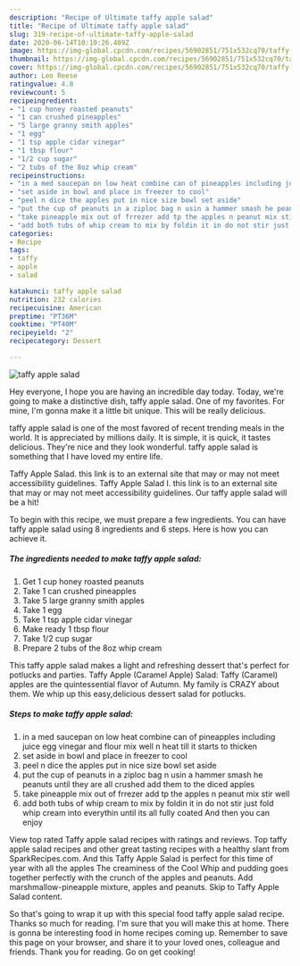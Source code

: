 ```yaml
---
description: "Recipe of Ultimate taffy apple salad"
title: "Recipe of Ultimate taffy apple salad"
slug: 319-recipe-of-ultimate-taffy-apple-salad
date: 2020-06-14T10:10:26.409Z
image: https://img-global.cpcdn.com/recipes/56902851/751x532cq70/taffy-apple-salad-recipe-main-photo.jpg
thumbnail: https://img-global.cpcdn.com/recipes/56902851/751x532cq70/taffy-apple-salad-recipe-main-photo.jpg
cover: https://img-global.cpcdn.com/recipes/56902851/751x532cq70/taffy-apple-salad-recipe-main-photo.jpg
author: Leo Reese
ratingvalue: 4.8
reviewcount: 5
recipeingredient:
- "1 cup honey roasted peanuts"
- "1 can crushed pineapples"
- "5 large granny smith apples"
- "1 egg"
- "1 tsp apple cidar vinegar"
- "1 tbsp flour"
- "1/2 cup sugar"
- "2 tubs of the 8oz whip cream"
recipeinstructions:
- "in a med saucepan on low heat combine can of pineapples including juice egg vinegar and flour mix well n heat till it starts to thicken"
- "set aside in bowl and place in freezer to cool"
- "peel n dice the apples put in nice size bowl set aside"
- "put the cup of peanuts in a ziploc bag n usin a hammer smash he peanuts until they are all crushed add them to the diced apples"
- "take pineapple mix out of frrezer add tp the apples n peanut mix stir well"
- "add both tubs of whip cream to mix by foldin it in do not stir just fold whip cream into everythin until its all fully coated And then you can enjoy"
categories:
- Recipe
tags:
- taffy
- apple
- salad

katakunci: taffy apple salad 
nutrition: 232 calories
recipecuisine: American
preptime: "PT36M"
cooktime: "PT40M"
recipeyield: "2"
recipecategory: Dessert

---
```



![taffy apple salad](https://img-global.cpcdn.com/recipes/56902851/751x532cq70/taffy-apple-salad-recipe-main-photo.jpg)

Hey everyone, I hope you are having an incredible day today. Today, we're going to make a distinctive dish, taffy apple salad. One of my favorites. For mine, I'm gonna make it a little bit unique. This will be really delicious.

taffy apple salad is one of the most favored of recent trending meals in the world. It is appreciated by millions daily. It is simple, it is quick, it tastes delicious. They're nice and they look wonderful. taffy apple salad is something that I have loved my entire life.

Taffy Apple Salad. this link is to an external site that may or may not meet accessibility guidelines. Taffy Apple Salad I. this link is to an external site that may or may not meet accessibility guidelines. Our taffy apple salad will be a hit!


To begin with this recipe, we must prepare a few ingredients. You can have taffy apple salad using 8 ingredients and 6 steps. Here is how you can achieve it.

<!--inarticleads1-->

##### The ingredients needed to make taffy apple salad:

1. Get 1 cup honey roasted peanuts
1. Take 1 can crushed pineapples
1. Take 5 large granny smith apples
1. Take 1 egg
1. Take 1 tsp apple cidar vinegar
1. Make ready 1 tbsp flour
1. Take 1/2 cup sugar
1. Prepare 2 tubs of the 8oz whip cream


This taffy apple salad makes a light and refreshing dessert that&#39;s perfect for potlucks and parties. Taffy Apple (Caramel Apple) Salad: Taffy (Caramel) apples are the quintessential flavor of Autumn. My family is CRAZY about them. We whip up this easy,delicious dessert salad for potlucks. 

<!--inarticleads2-->

##### Steps to make taffy apple salad:

1. in a med saucepan on low heat combine can of pineapples including juice egg vinegar and flour mix well n heat till it starts to thicken
1. set aside in bowl and place in freezer to cool
1. peel n dice the apples put in nice size bowl set aside
1. put the cup of peanuts in a ziploc bag n usin a hammer smash he peanuts until they are all crushed add them to the diced apples
1. take pineapple mix out of frrezer add tp the apples n peanut mix stir well
1. add both tubs of whip cream to mix by foldin it in do not stir just fold whip cream into everythin until its all fully coated And then you can enjoy


View top rated Taffy apple salad recipes with ratings and reviews. Top taffy apple salad recipes and other great tasting recipes with a healthy slant from SparkRecipes.com. And this Taffy Apple Salad is perfect for this time of year with all the apples The creaminess of the Cool Whip and pudding goes together perfectly with the crunch of the apples and peanuts. Add marshmallow-pineapple mixture, apples and peanuts. Skip to Taffy Apple Salad content. 

So that's going to wrap it up with this special food taffy apple salad recipe. Thanks so much for reading. I'm sure that you will make this at home. There is gonna be interesting food in home recipes coming up. Remember to save this page on your browser, and share it to your loved ones, colleague and friends. Thank you for reading. Go on get cooking!
